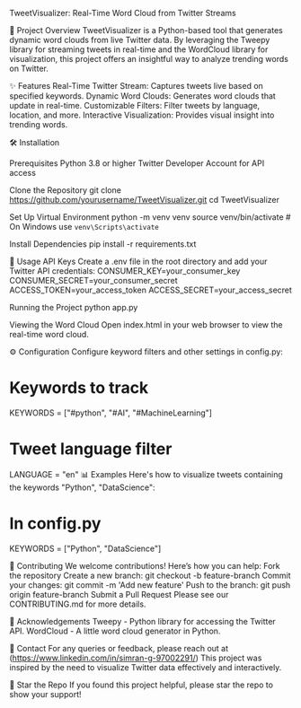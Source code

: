 TweetVisualizer: Real-Time Word Cloud from Twitter Streams

🚀 Project Overview
  TweetVisualizer is a Python-based tool that generates dynamic word clouds from live Twitter data. 
  By leveraging the Tweepy library for streaming tweets in real-time and the WordCloud library for visualization, this project offers an insightful way to analyze trending words on Twitter.

✨ Features
  Real-Time Twitter Stream: Captures tweets live based on specified keywords.
  Dynamic Word Clouds: Generates word clouds that update in real-time.
  Customizable Filters: Filter tweets by language, location, and more.
  Interactive Visualization: Provides visual insight into trending words.

🛠 Installation

  Prerequisites
    Python 3.8 or higher
    Twitter Developer Account for API access
  
  Clone the Repository
    git clone https://github.com/yourusername/TweetVisualizer.git
    cd TweetVisualizer
  
  Set Up Virtual Environment
    python -m venv venv
    source venv/bin/activate  # On Windows use `venv\Scripts\activate`
  
  Install Dependencies
    pip install -r requirements.txt

🚀 Usage
API Keys
  Create a .env file in the root directory and add your Twitter API credentials:
    CONSUMER_KEY=your_consumer_key
    CONSUMER_SECRET=your_consumer_secret
    ACCESS_TOKEN=your_access_token
    ACCESS_SECRET=your_access_secret

Running the Project
  python app.py

Viewing the Word Cloud
  Open index.html in your web browser to view the real-time word cloud.

⚙️ Configuration
Configure keyword filters and other settings in config.py:

# Keywords to track
KEYWORDS = ["#python", "#AI", "#MachineLearning"]

# Tweet language filter
LANGUAGE = "en"
📊 Examples
Here's how to visualize tweets containing the keywords "Python", "DataScience":

# In config.py
KEYWORDS = ["Python", "DataScience"]

🤝 Contributing
We welcome contributions! Here’s how you can help:
  Fork the repository
  Create a new branch: git checkout -b feature-branch
  Commit your changes: git commit -m 'Add new feature'
  Push to the branch: git push origin feature-branch
  Submit a Pull Request
Please see our CONTRIBUTING.md for more details.

🙏 Acknowledgements
  Tweepy - Python library for accessing the Twitter API.
  WordCloud - A little word cloud generator in Python.

📧 Contact
For any queries or feedback, please reach out at (https://www.linkedin.com/in/simran-g-97002291/)
This project was inspired by the need to visualize Twitter data effectively and interactively.

🌟 Star the Repo
If you found this project helpful, please star the repo to show your support!
